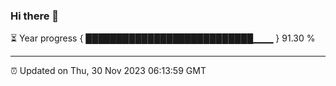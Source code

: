 ### Hi there 👋

⏳ Year progress { ███████████████████████████▁▁▁ } 91.30 %

---

⏰ Updated on Thu, 30 Nov 2023 06:13:59 GMT
